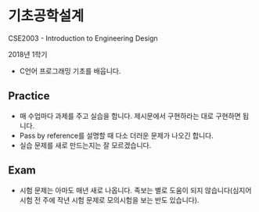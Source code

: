 # 기초공학설계

CSE2003 - Introduction to Engineering Design

2018년 1학기

- C언어 프로그래밍 기초를 배웁니다.



## Practice 

- 매 수업마다 과제를 주고 실습을 합니다. 제시문에서 구현하라는 대로 구현하면 됩니다.
- Pass by reference를 설명할 때 다소 더러운 문제가 나오긴 합니다.
- 실습 문제를 새로 만드는지는 잘 모르겠습니다.



## Exam

- 시험 문제는 아마도 매년 새로 나옵니다. 족보는 별로 도움이 되지 않습니다(심지어 시험 전 주에 작년 시험 문제로 모의시험을 보는 반도 있습니다).